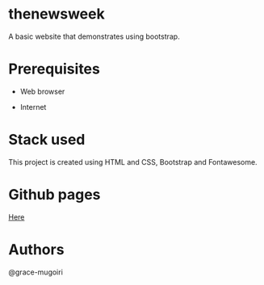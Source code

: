 # thenewsweek

A basic website that demonstrates using bootstrap.

# Prerequisites

- Web browser

- Internet

# Stack used

This project is created using HTML and CSS, Bootstrap and Fontawesome.



# Github pages
[Here](https://https://grace-mugoiri.github.io/newsweek.com/)

# Authors
@grace-mugoiri
